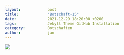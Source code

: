 ```yaml
---
layout:            post
title:             "Botschaft-15"
date:              2021-12-29 18:20:00 +0200
tags:              Jekyll Theme GitHub Installation
category:          Botschaften
author:            jan
---
```


![](//www.youtube.com/watch?v=GljqV-Rz7xg)
